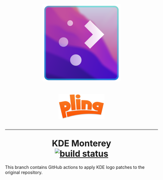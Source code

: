 <h1 align=center>
    <img width=256 src="https://github.com/sujaldev/KDE-Monterey/blob/sync/assets/logo.png?raw=True"/>
    <br><br>
    <a href="https://www.pling.com/p/1999932/">
        <img width=150 src="https://github.com/sujaldev/KDE-Monterey/blob/sync/assets/pling.png?raw=True"/>
    </a>
    <br><hr>
    KDE Monterey
    <br>
    <a href="https://github.com/sujaldev/Monterey-kde/actions/workflows/sync.yml">
        <img alt="build status" src="https://github.com/sujaldev/Monterey-kde/actions/workflows/sync.yml/badge.svg?branch=sync"/>
    </a>
</h1>

This branch contains GitHub actions to apply KDE logo patches to the original repository.